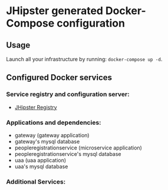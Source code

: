 # JHipster generated Docker-Compose configuration

## Usage

Launch all your infrastructure by running: `docker-compose up -d`.

## Configured Docker services

### Service registry and configuration server:

- [JHipster Registry](http://localhost:8761)

### Applications and dependencies:

- gateway (gateway application)
- gateway's mysql database
- peopleregistrationservice (microservice application)
- peopleregistrationservice's mysql database
- uaa (uaa application)
- uaa's mysql database

### Additional Services:
